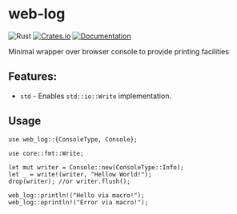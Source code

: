 # web-log

![Rust](https://github.com/DoumanAsh/uuid/workflows/Rust/badge.svg?branch=master)
[![Crates.io](https://img.shields.io/crates/v/web-log.svg)](https://crates.io/crates/web-log)
[![Documentation](https://docs.rs/web-log/badge.svg)](https://docs.rs/crate/web-log/)

Minimal wrapper over browser console to provide printing facilities

## Features:

- `std` - Enables `std::io::Write` implementation.

## Usage

```rust,no_run
use web_log::{ConsoleType, Console};

use core::fmt::Write;

let mut writer = Console::new(ConsoleType::Info);
let _ = write!(writer, "Hellow World!");
drop(writer); //or writer.flush();

web_log::println!("Hello via macro!");
web_log::eprintln!("Error via macro!");
```

